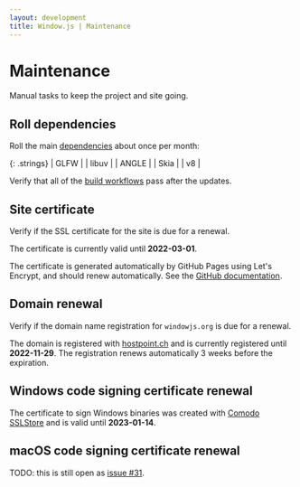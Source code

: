 ```yaml
---
layout: development
title: Window.js | Maintenance
---
```


Maintenance
===========

Manual tasks to keep the project and site going.


Roll dependencies
-----------------

Roll the main [dependencies](/dev/dependencies) about once per month:

{: .strings}
| GLFW |
| libuv |
| ANGLE |
| Skia |
| v8 |

Verify that all of the
[build workflows](https://github.com/windowjs/windowjs/actions) pass after
the updates.


Site certificate
----------------

Verify if the SSL certificate for the site is due for a renewal.

The certificate is currently valid until **2022-03-01**.

The certificate is generated automatically by GitHub Pages using Let's Encrypt,
and should renew automatically. See the
[GitHub documentation](https://docs.github.com/en/pages/getting-started-with-github-pages/securing-your-github-pages-site-with-https).


Domain renewal
--------------

Verify if the domain name registration for `windowjs.org` is due for a renewal.

The domain is registered with [hostpoint.ch](https://hostpoint.ch) and is
currently registered until **2022-11-29**. The registration renews automatically
3 weeks before the expiration.


Windows code signing certificate renewal
----------------------------------------

The certificate to sign Windows binaries was created with
[Comodo SSLStore](https://comodosslstore.com/) and is valid until
**2023-01-14**.


macOS code signing certificate renewal
--------------------------------------

TODO: this is still open as
[issue #31](https://github.com/windowjs/windowjs/issues/31).
